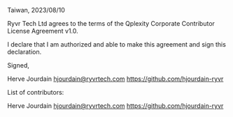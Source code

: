 Taiwan, 2023/08/10

Ryvr Tech Ltd agrees to the terms of the Qplexity Corporate Contributor License
Agreement v1.0.

I declare that I am authorized and able to make this agreement and sign this
declaration.

Signed,

Herve Jourdain hjourdain@ryvrtech.com https://github.com/hjourdain-ryvr

List of contributors:

Herve Jourdain hjourdain@ryvrtech.com https://github.com/hjourdain-ryvr
